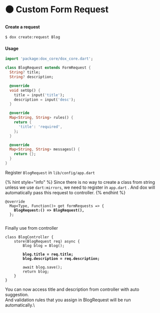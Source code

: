 # 🟤 Custom Form Request

#### Create a request

```bash
$ dox create:request Blog
```

#### Usage

```dart
import 'package:dox_core/dox_core.dart';

class BlogRequest extends FormRequest {
  String? title;
  String? description;

  @override
  void setUp() {
    title = input('title');
    description = input('desc');
  }

  @override
  Map<String, String> rules() {
    return {
      'title': 'required',
    };
  }

  @override
  Map<String, String> messages() {
    return {};
  }
}
```

Register `BlogRequest` in `lib/config/app.dart`&#x20;

{% hint style="info" %}
Since there is no way to create a class from string unless we use `dart:mirrors`, we need to register in `app.dart` . And dox will automatically pass this request  to controller.
{% endhint %}

<pre class="language-dart"><code class="lang-dart">@override
  Map&#x3C;Type, Function()> get formRequests => {
<strong>    BlogRequest:() => BlogRequest(),
</strong>  };

</code></pre>

Finally use from controller

<pre class="language-dart"><code class="lang-dart">class BlogController {
    store(BlogRequest req) async {
        Blog blog = Blog();
        
<strong>        blog.title = req.title;
</strong><strong>        blog.description = req.description;
</strong>        
        await blog.save();
        return blog;
    }
}
</code></pre>

You can now access title and description from controller with auto suggestion. \
And validation rules that you assign in BlogRequest will be run automatically.\


